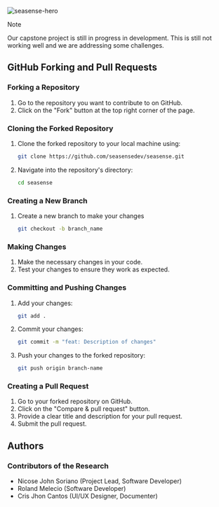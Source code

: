![seasense-hero](https://github.com/user-attachments/assets/f42e53b4-39ec-4fb8-91a0-6b76f3093df0)

> [!NOTE]
> Our capstone project is still in progress in development. This is still not working well and we are addressing some challenges. 

## GitHub Forking and Pull Requests

### Forking a Repository
1. Go to the repository you want to contribute to on GitHub.
2. Click on the "Fork" button at the top right corner of the page.

### Cloning the Forked Repository
1. Clone the forked repository to your local machine using:
   ```sh
   git clone https://github.com/seasensedev/seasense.git

2. Navigate into the repository's directory:
   ```sh
   cd seasense

### Creating a New Branch
1. Create a new branch to make your changes
   ```sh
   git checkout -b branch_name

### Making Changes
1. Make the necessary changes in your code.
2. Test your changes to ensure they work as expected.

### Committing and Pushing Changes
1. Add your changes:
   ```sh
   git add .

2. Commit your changes:
   ```sh
   git commit -m "feat: Description of changes"

3. Push your changes to the forked repository:
   ```sh
   git push origin branch-name

### Creating a Pull Request
1. Go to your forked repository on GitHub.
2. Click on the "Compare & pull request" button.
3. Provide a clear title and description for your pull request.
4. Submit the pull request.

## Authors

### Contributors of the Research
- Nicose John Soriano (Project Lead, Software Developer)
- Roland Melecio (Software Developer)
- Cris Jhon Cantos (UI/UX Designer, Documenter)



